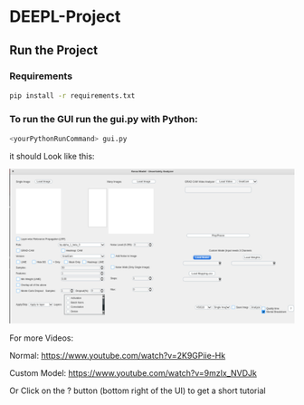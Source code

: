 # DEEPL-Project
## Run the Project
### Requirements
```bash
pip install -r requirements.txt
```

### To run the GUI run the gui.py with Python: 
```bash
<yourPythonRunCommand> gui.py
```

it should Look like this: 

!["GUI"](image.png)

For more Videos:

Normal: https://www.youtube.com/watch?v=2K9GPiie-Hk

Custom Model: https://www.youtube.com/watch?v=9mzIx_NVDJk

Or Click on the ? button (bottom right of the UI) to get a short tutorial